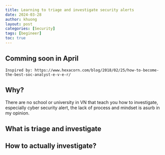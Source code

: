```yaml
---
title: Learning to triage and investigate security alerts
date: 2024-03-28
author: khuong
layout: post
categories: [Security]
tags: [begineer]   
toc: true
---
```

## Comming soon in April 
`Inspired by: https://www.hexacorn.com/blog/2018/02/25/how-to-become-the-best-soc-analyst-e-v-e-r/`

## Why?

There are no school or university in VN that teach you how to investigate, especially cyber security alert, the lack of process and mindset is asurb in my opinion. 

## What is triage and investigate

## How to actually investigate? 


